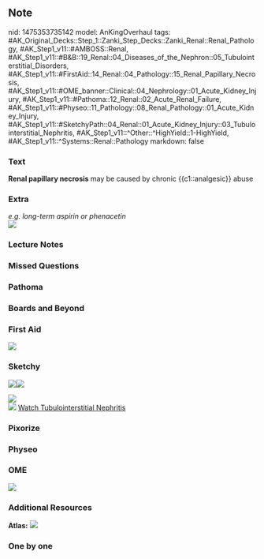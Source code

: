 ## Note
nid: 1475353735142
model: AnKingOverhaul
tags: #AK_Original_Decks::Step_1::Zanki_Step_Decks::Zanki_Renal::Renal_Pathology, #AK_Step1_v11::#AMBOSS::Renal, #AK_Step1_v11::#B&B::19_Renal::04_Diseases_of_the_Nephron::05_Tubulointerstitial_Disorders, #AK_Step1_v11::#FirstAid::14_Renal::04_Pathology::15_Renal_Papillary_Necrosis, #AK_Step1_v11::#OME_banner::Clinical::04_Nephrology::01_Acute_Kidney_Injury, #AK_Step1_v11::#Pathoma::12_Renal::02_Acute_Renal_Failure, #AK_Step1_v11::#Physeo::11_Pathology::08_Renal_Pathology::01_Acute_Kidney_Injury, #AK_Step1_v11::#SketchyPath::04_Renal::01_Acute_Kidney_Injury::03_Tubulointerstitial_Nephritis, #AK_Step1_v11::^Other::^HighYield::1-HighYield, #AK_Step1_v11::^Systems::Renal::Pathology
markdown: false

### Text
<div>
  <b>Renal papillary necrosis</b> may be caused by chronic
  {{c1::analgesic}} abuse
</div>

### Extra
<div>
  <i>e.g. long-term aspirin or phenacetin</i>
</div>
<div><img src="paste-62367220105343.jpg"></div>

### Lecture Notes


### Missed Questions


### Pathoma


### Boards and Beyond


### First Aid
<img src="tmpx6caco.png">

### Sketchy
<img src=
"Screen%20Shot%202019-12-09%20at%201.57.16%20PM_1566160514431.png"><img src="Screen%20Shot%202019-12-09%20at%201.54.04%20PM_1566160514431_1566160514431.png">
<div><img src=
"Screen%20Shot%202019-12-09%20at%201.54.59%20PM_1566160514431.png"></div><img src="Screen%20Shot%202019-12-28%20at%206.29.28%20PM.JPG">
<a href=
"https://dashboard.sketchy.com/study/medical/courses/medical-pathophysiology/units/medical-pathophysiology-renal/videos/medical-pathophysiology-renal-acute-kidney-injury-tubulointerstitial-nephritis?utm_source=anki&utm_medium=partnership&utm_campaign=february_update&utm_content=medical">
Watch Tubulointerstitial Nephritis</a>

### Pixorize


### Physeo


### OME
<div class="ome-widget">
  <a href=
  "https://onlinemeded.org/spa/nephrology/acute-kidney-injury/acquire?ref=anki">
  <img src="_OME_AnkiFlashcards_Lesson_2.png"></a>
</div>

### Additional Resources
<b>Atlas:</b> <img src="tmpa5qegV.png">

### One by one

